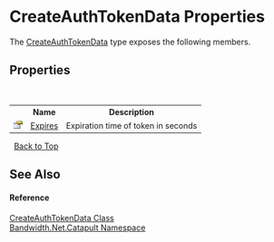 ﻿# CreateAuthTokenData Properties
 

The <a href ="T_Bandwidth_Net_Catapult_CreateAuthTokenData.md">CreateAuthTokenData</a> type exposes the following members.


## Properties
&nbsp;<table><tr><th></th><th>Name</th><th>Description</th></tr><tr><td>![Public property](media/pubproperty.gif "Public property")</td><td><a href ="P_Bandwidth_Net_Catapult_CreateAuthTokenData_Expires.md">Expires</a></td><td>
Expiration time of token in seconds</td></tr></table>&nbsp;
<a href="#createauthtokendata-properties">Back to Top</a>

## See Also


#### Reference
<a href ="T_Bandwidth_Net_Catapult_CreateAuthTokenData.md">CreateAuthTokenData Class</a><br /><a href ="N_Bandwidth_Net_Catapult.md">Bandwidth.Net.Catapult Namespace</a><br />